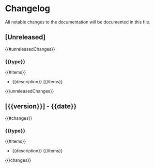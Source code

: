 # Changelog

All notable changes to the documentation will be documented in this file.

## [Unreleased]

{{#unreleasedChanges}}

### {{type}}

{{#items}}

- {{description}}
  {{/items}}

{{/unreleasedChanges}}

## [{{version}}] - {{date}}

{{#changes}}

### {{type}}

{{#items}}

- {{description}}
  {{/items}}

{{/changes}}
